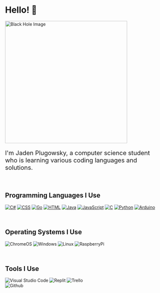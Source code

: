 <h1>Hello! 👋</h1>
<img src="https://idsb.tmgrup.com.tr/ly/uploads/images/2023/02/21/258632.jpg" alt="Black Hole Image" style="height: auto; width: 400px;">
<p style="font-size: 20px;">I'm Jaden Plugowsky, a computer science student who is learning various coding languages and solutions.</p>

<br>
<h2>Programming Languages I Use</h2>
<p>
  <a href="https://github.com/search?q=user%3AJaden-Plugowsky+language%3Acsharp"><img alt="C#" src="https://custom-icon-badges.herokuapp.com/badge/C%23-68217A.svg?logo=cs2&logoColor=white"></a>
  <a href="https://github.com/search?q=user%3AJaden-Plugowsky+language%3Acss"><img alt="CSS" src="https://img.shields.io/badge/CSS-1572B6.svg?logo=css3&logoColor=white"></a>
  <a href="https://github.com/search?q=user%3AJaden-Plugowsky+language%3Ago"><img alt="Go" src="https://img.shields.io/badge/go-%2300ADD8?logo=go&logoColor=white"></a>
  <a href="https://github.com/search?q=user%3AJaden-Plugowsky+language%3Ahtml"><img alt="HTML" src="https://img.shields.io/badge/HTML-E34F26.svg?logo=html5&logoColor=white"></a>
  <a href="https://github.com/search?q=user%3AJaden-Plugowsky+language%3Ajava"><img alt="Java" src="https://img.shields.io/badge/Java-007396.svg?logo=java&logoColor=white"></a>
  <a href="https://github.com/search?q=user%3AJaden-Plugowsky+language%3Ajavascript"><img alt="JavaScript" src="https://img.shields.io/badge/JavaScript-F7DF1E.svg?logo=javascript&logoColor=black"></a>
  <a href="https://github.com/search?q=user%3AJaden-Plugowsky+language%3Ac"><img alt="C" src="https://img.shields.io/badge/c-%2300599C.svg?logo=c&logoColor=white"></a>
  <a href="https://github.com/search?q=user%3AJaden-Plugowsky+language%3Apython"><img alt="Python" src="https://img.shields.io/badge/python-3670A0?logo=python&logoColor=ffdd54"></a>
  <a href="https://github.com/search?q=user%3AJaden-Plugowsky+language%3Aarduino"><img alt="Arduino" src="https://img.shields.io/badge/-Arduino-00979D?logo=Arduino&logoColor=white"></a>
</p>

<br>
<h2>Operating Systems I Use</h2>
<p>
  <img src="https://img.shields.io/badge/chrome%20os-3d89fc?logo=google%20chrome&logoColor=white" alt="ChromeOS">
  <img src="https://img.shields.io/badge/Windows-0078D6?logo=windows&logoColor=white" alt="Windows">
  <img src="https://img.shields.io/badge/Linux-FCC624?logo=linux&logoColor=black" alt="Linux">
  <img src="https://img.shields.io/badge/-RaspberryPi-C51A4A?logo=Raspberry-Pi" alt="RaspberryPi">
</p>

<br>
<h2>Tools I Use</h2>
<p>
  <img src="https://img.shields.io/badge/Visual%20Studio%20Code-0078d7.svg?logo=visual-studio-code&logoColor=white" alt="Visual Studio Code">
  <img src="https://img.shields.io/badge/Repl.it-%230D101E.svg?logo=replit&logoColor=white" alt="Replit">
  <img src="https://img.shields.io/badge/Trello-%23026AA7.svg?logo=Trello&logoColor=white" alt="Trello">
  <br>
  <img src="https://img.shields.io/badge/github-%23121011.svg?logo=github&logoColor=white" alt="Github">
</p>

<!--
**Jaden-Plugowsky/Jaden-Plugowsky** is a ✨ _special_ ✨ repository because its `README.md` (this file) appears on your GitHub profile.

Here are some ideas to get you started:

- 🔭 I’m currently working on ...
- 🌱 I’m currently learning ...
- 👯 I’m looking to collaborate on ...
- 🤔 I’m looking for help with ...
- 💬 Ask me about ...
- 📫 How to reach me: ...
- 😄 Pronouns: ...
- ⚡ Fun fact: ...
-->

